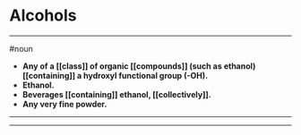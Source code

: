 # Alcohols
---
#noun
- **Any of a [[class]] of organic [[compounds]] (such as ethanol) [[containing]] a hydroxyl functional group (-OH).**
- **Ethanol.**
- **Beverages [[containing]] ethanol, [[collectively]].**
- **Any very fine powder.**
---
---
